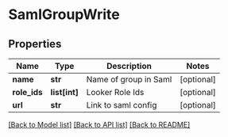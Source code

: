 # SamlGroupWrite

## Properties
Name | Type | Description | Notes
------------ | ------------- | ------------- | -------------
**name** | **str** | Name of group in Saml | [optional] 
**role_ids** | **list[int]** | Looker Role Ids | [optional] 
**url** | **str** | Link to saml config | [optional] 

[[Back to Model list]](../README.md#documentation-for-models) [[Back to API list]](../README.md#documentation-for-api-endpoints) [[Back to README]](../README.md)


